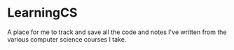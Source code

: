 # LearningCS
A place for me to track and save all the code and notes I've written from the various computer science courses I take.
